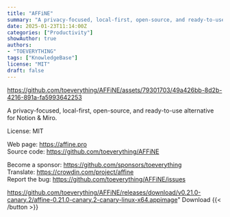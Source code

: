 ```yaml
---
title: "AFFiNE"
summary: "A privacy-focused, local-first, open-source, and ready-to-use alternative for Notion & Miro"
date: 2025-01-23T11:14:00Z
categories: ["Productivity"]
showAuthor: true
authors:
- "TOEVERYTHING"
tags: ["KnowledgeBase"]
license: "MIT"
draft: false
---
```


https://github.com/toeverything/AFFiNE/assets/79301703/49a426bb-8d2b-4216-891a-fa5993642253

A privacy-focused, local-first, open-source, and ready-to-use alternative for Notion & Miro.

License: MIT

Web page: <https://affine.pro>  
Source code: <https://github.com/toeverything/AFFiNE>  

Become a sponsor: <https://github.com/sponsors/toeverything>  
Translate: <https://crowdin.com/project/affine>  
Report the bug: <https://github.com/toeverything/AFFiNE/issues>  

https://github.com/toeverything/AFFiNE/releases/download/v0.21.0-canary.2/affine-0.21.0-canary.2-canary-linux-x64.appimage" 
Download
{{< /button >}}